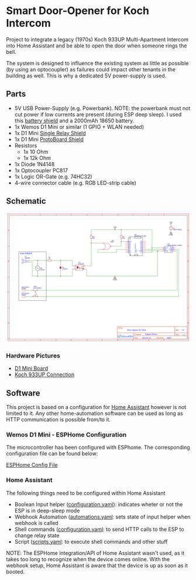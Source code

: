 # Smart Door-Opener for Koch Intercom
Project to integrate a legacy (1970s) Koch 933UP Multi-Apartment Intercom into Home Assistant and be able to open the door when someone rings the bell.

The system is designed to influence the existing system as little as possible (by using an optocoupler) as failures could impact other tenants in the building as well. This is why a dedicated 5V power-supply is used.

## Parts
* 5V USB Power-Supply (e.g. Powerbank). NOTE: the powerbank must not cut power if low currents are present (during ESP deep sleep). I used this [battery shield](https://www.aliexpress.com/item/4001118637158.html?spm=a2g0s.9042311.0.0.2fd14c4dPqfgSa) and a 2000mAh 18650 battery.
* 1x Wemos D1 Mini or similar (1 GPIO + WLAN needed)
* 1x D1 Mini [Single Relay Shield](https://www.aliexpress.com/item/4000420770002.html?spm=a2g0s.9042311.0.0.2fd14c4dPqfgSa)
* 1x D1 Mini [ProtoBoard Shield](https://www.aliexpress.com/item/32766059774.html?spm=a2g0s.9042311.0.0.2fd14c4dPqfgSa)
* Resistors
  * 1x 10 Ohm
  * 1x 12k Ohm
* 1x Diode 1N4148
* 1x Optocoupler PC817
* 1x Logic OR-Gate (e.g. 74HC32)
* 4-wire connector cable (e.g. RGB LED-strip cable)

## Schematic
![Schematic](circuit/Schematic_Door-Opener-ESP-D1_2021-02-28.png)

### Hardware Pictures
* [D1 Mini Board](pictures/d1-mini-board.jpeg)
* [Koch 933UP Connection](pictures/koch-k933up-d1-opener.jpeg)

## Software
This project is based on a configuration for [Home Assistant](https://www.home-assistant.io/) however is not limited to it. Any other home-automation software can be used as long as HTTP communication is possible from/to it.

### Wemos D1 Mini - ESPHome Configuration
The microcontroller has been configured with ESPhome. The corresponding configuration file can be found below:

[ESPHome Config File](esphome/d1-mini-door-opener-esp.yaml)

### Home Assistant
The following things need to be configured within Home Assistant
* Boolean Input helper ([configuration.yaml](home-assistant/configuration.yaml)): indicates wheter or not the ESP is in deep-sleep mode
* Webhook Automation ([automations.yaml](home-assistant/automations.yaml): sets state of input helper when webhook is called
* Shell commands ([configuration.yaml](home-assistant/configuration.yaml): to send HTTP calls to the ESP to change relay state
* Script ([scripts.yaml](home-assistant/scripts.yaml): to execute shell commands and other stuff

NOTE: The ESPHome integration/API of Home Assistant wasn't used, as it takes too long to recognize when the device comes online. With the webhook setup, Home Assistant is aware that the device is up as soon as it booted.

